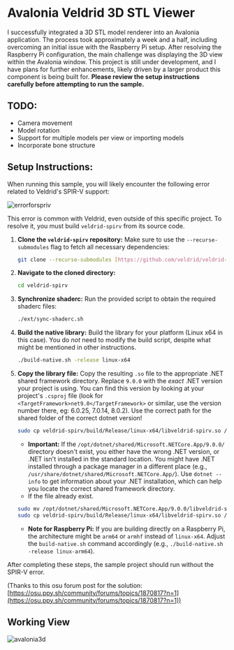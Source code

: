 # Avalonia Veldrid 3D STL Viewer

I successfully integrated a 3D STL model renderer into an Avalonia application. The process took approximately a week and a half, including overcoming an initial issue with the Raspberry Pi setup.  After resolving the Raspberry Pi configuration, the main challenge was displaying the 3D view within the Avalonia window.  This project is still under development, and I have plans for further enhancements, likely driven by a larger product this component is being built for.  **Please review the setup instructions carefully before attempting to run the sample.**

## TODO:

*   Camera movement
*   Model rotation
*   Support for multiple models per view or importing models
*   Incorporate bone structure

## Setup Instructions:

When running this sample, you will likely encounter the following error related to Veldrid's SPIR-V support:

![errorforspriv](https://github.com/user-attachments/assets/c84f9b84-4164-4557-8840-19621d2894da)

This error is common with Veldrid, even outside of this specific project. To resolve it, you must build `veldrid-spirv` from its source code.

1.  **Clone the `veldrid-spirv` repository:**  Make sure to use the `--recurse-submodules` flag to fetch all necessary dependencies:

    ```bash
    git clone --recurse-submodules [https://github.com/veldrid/veldrid-spirv.git](https://github.com/veldrid/veldrid-spirv.git)
    ```

2.  **Navigate to the cloned directory:**

    ```bash
    cd veldrid-spirv
    ```

3.  **Synchronize shaderc:**  Run the provided script to obtain the required shaderc files:

    ```bash
    ./ext/sync-shaderc.sh
    ```

4.  **Build the native library:** Build the library for your platform (Linux x64 in this case).  You do *not* need to modify the build script, despite what might be mentioned in other instructions.

    ```bash
    ./build-native.sh -release linux-x64
    ```

5.  **Copy the library file:**  Copy the resulting `.so` file to the appropriate .NET shared framework directory.  Replace `9.0.0` with the *exact* .NET version your project is using.  You can find this version by looking at your project's `.csproj` file (look for `<TargetFramework>net9.0</TargetFramework>` or similar, use the version number there, eg: 6.0.25, 7.0.14, 8.0.2). Use the correct path for the shared folder of the correct dotnet version!
    ```bash
    sudo cp veldrid-spirv/build/Release/linux-x64/libveldrid-spirv.so /opt/dotnet/shared/Microsoft.NETCore.App/9.0.0/
    ```

    *   **Important:** If the `/opt/dotnet/shared/Microsoft.NETCore.App/9.0.0/` directory doesn't exist, you either have the wrong .NET version, or .NET isn't installed in the standard location.  You might have .NET installed through a package manager in a different place (e.g., `/usr/share/dotnet/shared/Microsoft.NETCore.App/`).  Use `dotnet --info` to get information about your .NET installation, which can help you locate the correct shared framework directory.
    *  If the file already exist.  
      ```bash
      sudo mv /opt/dotnet/shared/Microsoft.NETCore.App/9.0.0/libveldrid-spirv.so /opt/dotnet/shared/Microsoft.NETCore.App/9.0.0/libveldrid-spirv.so.bak
      sudo cp veldrid-spirv/build/Release/linux-x64/libveldrid-spirv.so /opt/dotnet/shared/Microsoft.NETCore.App/9.0.0/
      ```
    *   **Note for Raspberry Pi:** If you are building directly on a Raspberry Pi, the architecture might be `arm64` or `armhf` instead of `linux-x64`.  Adjust the `build-native.sh` command accordingly (e.g., `./build-native.sh -release linux-arm64`).

After completing these steps, the sample project should run without the SPIR-V error.

(Thanks to this osu forum post for the solution: [https://osu.ppy.sh/community/forums/topics/1870817?n=1](https://osu.ppy.sh/community/forums/topics/1870817?n=1))

## Working View

![avalonia3d](https://github.com/user-attachments/assets/84c01ab4-0c45-4101-aa81-b46612cd6689)
